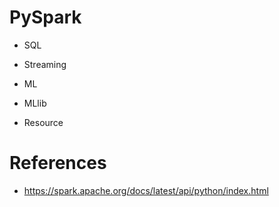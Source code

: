 # PySpark

- SQL

- Streaming

- ML

- MLlib

- Resource



# References

- https://spark.apache.org/docs/latest/api/python/index.html
